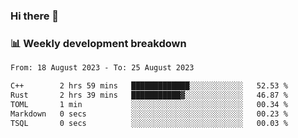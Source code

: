 ### Hi there 👋

### 📊 Weekly development breakdown
<!--START_SECTION:waka-->

```txt
From: 18 August 2023 - To: 25 August 2023

C++        2 hrs 59 mins   █████████████░░░░░░░░░░░░   52.53 %
Rust       2 hrs 39 mins   ███████████▓░░░░░░░░░░░░░   46.87 %
TOML       1 min           ░░░░░░░░░░░░░░░░░░░░░░░░░   00.34 %
Markdown   0 secs          ░░░░░░░░░░░░░░░░░░░░░░░░░   00.23 %
TSQL       0 secs          ░░░░░░░░░░░░░░░░░░░░░░░░░   00.03 %
```

<!--END_SECTION:waka-->
